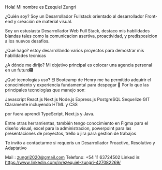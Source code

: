 
Hola! Mi nombre es Ezequiel Zungri

¿Quién soy? Soy un Desarrollador Fullstack orientado al desarrollador Front-end y creación de material visual.

Soy un estusiasta Desarrollador Web Full Stack, destaco mis habilidades blandas tales como la comunicacion asertiva, proactividad, y predisposicion a los nuevos desafios.

¿Qué hago? estoy desarrollando varios proyectos para demostrar mis habilidades tecnicas

¿A dónde me dirijo? Mi objetivo principal es colocar una agencia personal en un futuro🎆


¿Qué tecnologías uso? El Bootcamp de Henry me ha permitido adquirir el conocimiento y experiencia fundamental para despegar 🚀 Por lo que las principales tecnologías que manejo son:

Javascript React.js Next.js Node.js Express.js PostgreSQL Sequelize GIT Claramente incluyendo HTML y CSS

por fuera aprendi TypeScript, Next.js y Java.

Entre otras herramientas, también tengo conocimiento en Figma para el diseño visual, excel para la administracion, powerpoint para las presentaciones de proyectos, trello o jira para gestion de trabajos

Te invito a contactarme si requeris un Desarrollador Proactivo, Resolutivo y Adaptativo

Mail : zungri2020@gmail.com
Telefono: +54 11 63724502
Linked in: https://www.linkedin.com/in/ezequiel-zungri-427082269/
